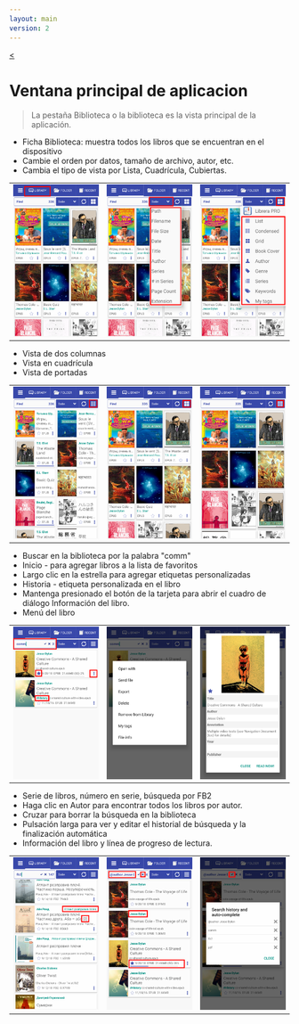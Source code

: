 ```yaml
---
layout: main
version: 2
---
```

[<](/wiki/stories/es)

# Ventana principal de aplicacion

> La pestaña Biblioteca o la biblioteca es la vista principal de la aplicación.

* Ficha Biblioteca: muestra todos los libros que se encuentran en el dispositivo
* Cambie el orden por datos, tamaño de archivo, autor, etc.
* Cambia el tipo de vista por Lista, Cuadrícula, Cubiertas.

||||
|-|-|-|
|![](1.png)|![](2.png)|![](3.png)|


* Vista de dos columnas
* Vista en cuadrícula
* Vista de portadas

||||
|-|-|-|
|![](4.png)|![](5.png)|![](6.png)|


* Buscar en la biblioteca por la palabra &quot;comm&quot;
* Inicio - para agregar libros a la lista de favoritos
* Largo clic en la estrella para agregar etiquetas personalizadas
* Historia - etiqueta personalizada en el libro
* Mantenga presionado el botón de la tarjeta para abrir el cuadro de diálogo Información del libro.
* Menú del libro

||||
|-|-|-|
|![](7.png)|![](8.png)|![](9.png)|

* Serie de libros, número en serie, búsqueda por FB2
* Haga clic en Autor para encontrar todos los libros por autor.
* Cruzar para borrar la búsqueda en la biblioteca
* Pulsación larga para ver y editar el historial de búsqueda y la finalización automática
* Información del libro y línea de progreso de lectura.

||||
|-|-|-|
|![](10.png)|![](11.png)|![](12.png)|


